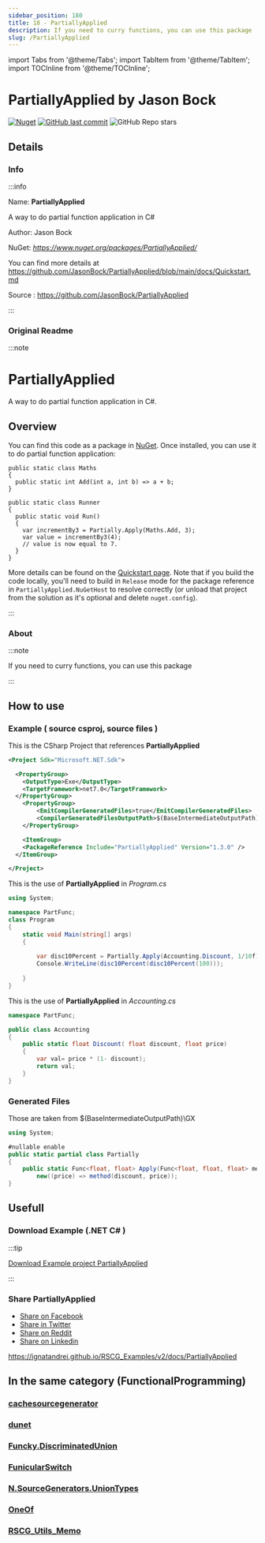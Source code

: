 ```yaml
---
sidebar_position: 180
title: 18 - PartiallyApplied
description: If you need to curry functions, you can use this package
slug: /PartiallyApplied
---
```

import Tabs from '@theme/Tabs';
import TabItem from '@theme/TabItem';
import TOCInline from '@theme/TOCInline';

# PartiallyApplied  by Jason Bock


<TOCInline toc={toc}  />

[![Nuget](https://img.shields.io/nuget/dt/PartiallyApplied?label=PartiallyApplied)](https://www.nuget.org/packages/PartiallyApplied/)
[![GitHub last commit](https://img.shields.io/github/last-commit/JasonBock/PartiallyApplied?label=updated)](https://github.com/JasonBock/PartiallyApplied)
![GitHub Repo stars](https://img.shields.io/github/stars/JasonBock/PartiallyApplied?style=social)

## Details

### Info
:::info

Name: **PartiallyApplied**

A way to do partial function application in C#

Author: Jason Bock

NuGet: 
*https://www.nuget.org/packages/PartiallyApplied/*   


You can find more details at https://github.com/JasonBock/PartiallyApplied/blob/main/docs/Quickstart.md

Source : https://github.com/JasonBock/PartiallyApplied

:::

### Original Readme
:::note

# PartiallyApplied

A way to do partial function application in C#.

## Overview

You can find this code as a package in [NuGet](https://www.nuget.org/packages/PartiallyApplied/). Once installed, you can use it to do partial function application:
```
public static class Maths
{
  public static int Add(int a, int b) => a + b;
}

public static class Runner
{
  public static void Run()
  {
    var incrementBy3 = Partially.Apply(Maths.Add, 3);
    var value = incrementBy3(4);
    // value is now equal to 7.
  }
}
```
More details can be found on the [Quickstart page](https://github.com/JasonBock/PartiallyApplied/blob/main/docs/Quickstart.md). Note that if you build the code locally, you'll need to build in `Release` mode for the package reference in `PartiallyApplied.NuGetHost` to resolve correctly (or unload that project from the solution as it's optional and delete `nuget.config`).


:::

### About
:::note

If you need to curry functions, you can use this package


:::

## How to use

### Example ( source csproj, source files )

<Tabs>

<TabItem value="csproj" label="CSharp Project">

This is the CSharp Project that references **PartiallyApplied**
```xml showLineNumbers {13}
<Project Sdk="Microsoft.NET.Sdk">

  <PropertyGroup>
    <OutputType>Exe</OutputType>
    <TargetFramework>net7.0</TargetFramework>
  </PropertyGroup>
	<PropertyGroup>
		<EmitCompilerGeneratedFiles>true</EmitCompilerGeneratedFiles>
		<CompilerGeneratedFilesOutputPath>$(BaseIntermediateOutputPath)\GX</CompilerGeneratedFilesOutputPath>
	</PropertyGroup>

	<ItemGroup>
    <PackageReference Include="PartiallyApplied" Version="1.3.0" />
  </ItemGroup>

</Project>

```

</TabItem>

  <TabItem value="D:\gth\RSCG_Examples\v2\rscg_examples\PartiallyApplied\src\PartFunc\Program.cs" label="Program.cs" >

  This is the use of **PartiallyApplied** in *Program.cs*

```csharp showLineNumbers 
using System;

namespace PartFunc;
class Program
{
    static void Main(string[] args)
    {
        
        var disc10Percent = Partially.Apply(Accounting.Discount, 1/10f);
        Console.WriteLine(disc10Percent(disc10Percent(100)));
        
    }
}

```
  </TabItem>

  <TabItem value="D:\gth\RSCG_Examples\v2\rscg_examples\PartiallyApplied\src\PartFunc\Accounting.cs" label="Accounting.cs" >

  This is the use of **PartiallyApplied** in *Accounting.cs*

```csharp showLineNumbers 
namespace PartFunc;

public class Accounting
{
    public static float Discount( float discount, float price)
    {
        var val= price * (1- discount);
        return val;
    }
}

```
  </TabItem>

</Tabs>

### Generated Files

Those are taken from $(BaseIntermediateOutputPath)\GX

<Tabs>


<TabItem value="D:\gth\RSCG_Examples\v2\rscg_examples\PartiallyApplied\src\PartFunc\obj\GX\PartiallyApplied\PartiallyApplied.PartiallyAppliedGenerator\Partially.g.cs" label="Partially.g.cs" >


```csharp showLineNumbers 
using System;

#nullable enable
public static partial class Partially
{
	public static Func<float, float> Apply(Func<float, float, float> method, float discount) =>
		new((price) => method(discount, price));
}

```

  </TabItem>


</Tabs>

## Usefull

### Download Example (.NET  C# )

:::tip

[Download Example project PartiallyApplied ](/sources/PartiallyApplied.zip)

:::


### Share PartiallyApplied 

<ul>
  <li><a href="https://www.facebook.com/sharer/sharer.php?u=https%3A%2F%2Fignatandrei.github.io%2FRSCG_Examples%2Fv2%2Fdocs%2FPartiallyApplied&quote=PartiallyApplied" title="Share on Facebook" target="_blank">Share on Facebook</a></li>
  <li><a href="https://twitter.com/intent/tweet?source=https%3A%2F%2Fignatandrei.github.io%2FRSCG_Examples%2Fv2%2Fdocs%2FPartiallyApplied&text=PartiallyApplied:%20https%3A%2F%2Fignatandrei.github.io%2FRSCG_Examples%2Fv2%2Fdocs%2FPartiallyApplied" target="_blank" title="Tweet">Share in Twitter</a></li>
  <li><a href="http://www.reddit.com/submit?url=https%3A%2F%2Fignatandrei.github.io%2FRSCG_Examples%2Fv2%2Fdocs%2FPartiallyApplied&title=PartiallyApplied" target="_blank" title="Submit to Reddit">Share on Reddit</a></li>
  <li><a href="http://www.linkedin.com/shareArticle?mini=true&url=https%3A%2F%2Fignatandrei.github.io%2FRSCG_Examples%2Fv2%2Fdocs%2FPartiallyApplied&title=PartiallyApplied&summary=&source=https%3A%2F%2Fignatandrei.github.io%2FRSCG_Examples%2Fv2%2Fdocs%2FPartiallyApplied" target="_blank" title="Share on LinkedIn">Share on Linkedin</a></li>
</ul>

https://ignatandrei.github.io/RSCG_Examples/v2/docs/PartiallyApplied

## In the same category (FunctionalProgramming)


### [cachesourcegenerator](/docs/cachesourcegenerator)


### [dunet](/docs/dunet)


### [Funcky.DiscriminatedUnion](/docs/Funcky.DiscriminatedUnion)


### [FunicularSwitch](/docs/FunicularSwitch)


### [N.SourceGenerators.UnionTypes](/docs/N.SourceGenerators.UnionTypes)


### [OneOf](/docs/OneOf)


### [RSCG_Utils_Memo](/docs/RSCG_Utils_Memo)

